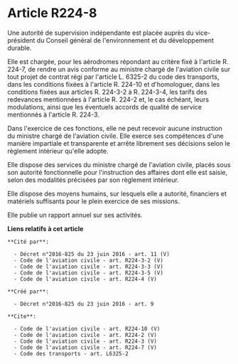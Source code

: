 # Article R224-8

Une autorité de supervision indépendante est placée auprès du vice-président du Conseil général de l'environnement et du
développement durable. 

Elle est chargée, pour les aérodromes répondant au critère fixé à l'article R. 224-7, de rendre un avis conforme au ministre
chargé de l'aviation civile sur tout projet de contrat régi par l'article L. 6325-2 du code des transports, dans les
conditions fixées à l'article R. 224-10 et d'homologuer, dans les conditions fixées aux articles R. 224-3-2 à R. 224-3-4, les
tarifs des redevances mentionnées à l'article R. 224-2 et, le cas échéant, leurs modulations, ainsi que les éventuels accords
de qualité de service mentionnés à l'article R. 224-3. 

Dans l'exercice de ces fonctions, elle ne peut recevoir aucune instruction du ministre chargé de l'aviation civile. Elle
exerce ses compétences d'une manière impartiale et transparente et arrête librement ses décisions selon le règlement
intérieur qu'elle adopte. 

Elle dispose des services du ministre chargé de l'aviation civile, placés sous son autorité fonctionnelle pour l'instruction
des affaires dont elle est saisie, selon des modalités précisées par son règlement intérieur. 

Elle dispose des moyens humains, sur lesquels elle a autorité, financiers et matériels suffisants pour le plein exercice de
ses missions. 

Elle publie un rapport annuel sur ses activités.

**Liens relatifs à cet article**

	**Cité par**:

	  - Décret n°2016-825 du 23 juin 2016 - art. 11 (V)
	  - Code de l'aviation civile - art. R224-3-2 (V)
	  - Code de l'aviation civile - art. R224-3-3 (V)
	  - Code de l'aviation civile - art. R224-3-5 (V)
	  - Code de l'aviation civile - art. R224-4 (V)

	**Créé par**:

	  - Décret n°2016-825 du 23 juin 2016 - art. 9

	**Cite**:

	  - Code de l'aviation civile - art. R224-10 (V)
	  - Code de l'aviation civile - art. R224-2 (V)
	  - Code de l'aviation civile - art. R224-3 (V)
	  - Code de l'aviation civile - art. R224-7 (V)
	  - Code des transports - art. L6325-2
